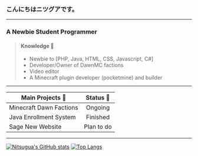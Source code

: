 
### こんにちはニツグアです。
---
### A Newbie Student Programmer

> #### Knowledge :pencil:
> - Newbie to [PHP, Java, HTML, CSS, Javascript, C#]
>  - Developer/Owner of DawnMC factions
>  - Video editor
> - A Minecraft plugin developer (pocketmine) and builder
---

| Main Projects :open_file_folder:   |     Status :date:      |
|----------|:-------------:|
| Minecraft Dawn Factions |  Ongoing |
| Java Enrollment System |    Finished   |
| Sage New Website | Plan to do |
---
[![Nitsugua's GitHub stats](https://github-readme-stats.vercel.app/api?username=Nitsuguaaa&show_icons=true&theme=tokyonight)](https://github.com/Nitsuguaaa) [![Top Langs](https://github-readme-stats.vercel.app/api/top-langs/?username=Nitsuguaaa&layout=compact)](https://github.com/Nitsuguaaa)


<!---
Nitsuguaaa/Nitsuguaaa is a ✨ special ✨ repository because its `README.md` (this file) appears on your GitHub profile.
You can click the Preview link to take a look at your changes.
--->
